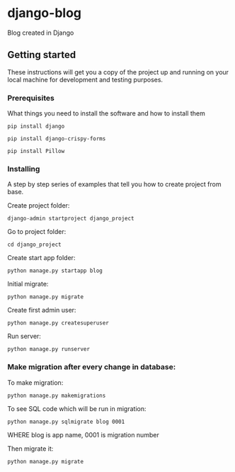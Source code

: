# django-blog
Blog created in Django

## Getting started
These instructions will get you a copy of the project up and running on your local machine for development and testing purposes.

### Prerequisites

What things you need to install the software and how to install them

```
pip install django
```
```
pip install django-crispy-forms
```
```
pip install Pillow
```

### Installing

A step by step series of examples that tell you how to create project from base.

Create project folder:
```
django-admin startproject django_project
```

Go to project folder:
```
cd django_project
```

Create start app folder:
```
python manage.py startapp blog
```

Initial migrate:
```
python manage.py migrate
```

Create first admin user:
```
python manage.py createsuperuser
```

Run server:
```
python manage.py runserver
```

### Make migration after every change in database:
To make migration:
```
python manage.py makemigrations
```

To see SQL code which will be run in migration:
```
python manage.py sqlmigrate blog 0001
```
WHERE blog is app name, 0001 is migration number

Then migrate it:
```
python manage.py migrate
```
